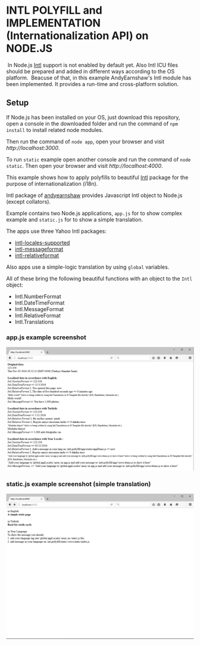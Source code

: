# INTL POLYFILL and IMPLEMENTATION     (Internationalization API) on NODE.JS
 
  In Node.js [Intl](https://github.com/nodejs/node/wiki/Intl) support is not enabled by default yet.
  Also Intl ICU files should be prepared and added in different ways according to the OS platform.
  Beacuse of that, in this example AndyEarnshaw's Intl module has been implemented. It provides a run-time and cross-platform solution.
  
## Setup

If Node.js has been installed on your OS, just download this repository, open a console in the downloaded folder and run the command of 
`npm install` to install related node modules.

Then run the command of `node app`, open your browser and visit _http://localhost:3000_.

To run `static` example open another console and run the command of `node static`. Then open your browser and visit _http://localhost:4000_.


This example shows how to apply polyfills to beautiful [Intl](https://github.com/andyearnshaw/Intl.js) package for the purpose of internationalization (i18n).

Intl package of [andyearnshaw](https://github.com/andyearnshaw) provides Javascript Intl object to Node.js (except collators).

Example contains two Node.js applications, `app.js` for to show complex example and `static.js` for to show a simple translation.

The apps use three Yahoo Intl packages:
* [intl-locales-supported](https://github.com/yahoo/intl-locales-supported)
* [intl-messageformat](https://github.com/yahoo/intl-messageformat)
* [intl-relativeformat](https://github.com/yahoo/intl-relativeformat)

Also apps use a simple-logic translation by using `global` variables.

All of these bring the following beautiful functions with an object to the `Intl` object:
* Intl.NumberFormat
* Intl.DateTimeFormat
* Intl.MessageFormat
* Intl.RelativeFormat
* Intl.Translations



### app.js example screenshot

![launch](https://raw.githubusercontent.com/efkan/node-intl-polyfill-example/master/3000.png)


### static.js example screenshot (simple translation)

![launch](https://raw.githubusercontent.com/efkan/node-intl-polyfill-example/master/4000.png)
